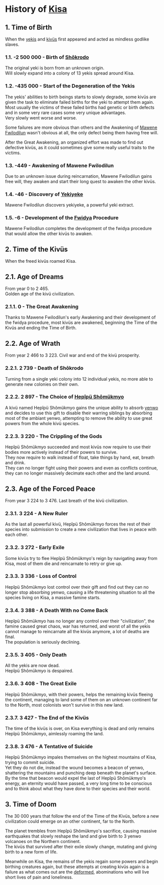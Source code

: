 
# History of [Kisa](./Kivümi%20Language/Kivümi%20Dictionary/Kisa.md)

## 1. Time of Birth

When the [yekis](./Natural%20Science/Unique%20Species/yeki.md) and [kivüs](./Natural%20Science/Unique%20Species/kivü.md) first appeared and acted as mindless godlike slaves.  

### 1.1. -2 500 000 - Birth of [Shôkrodo](./Characters/Shôkrodo.md)

The original yeki is born from an unknown origin.  
Will slowly expand into a colony of 13 yekis spread around Kisa.  

### 1.2. -435 000 - Start of the Degeneration of the Yekis

The yekis' abilities to birth beings starts to slowly degrade, some kivüs are given the task to eliminate failed births for the yeki to attempt them again.  
Most usually the victims of these failed births had genetic or birth defects and in some very rare cases some very unique advantages.  
Very slowly went worse and worse.  

Some failures are more obvious than others and the Awakening of [Mawene Fwilodilun](./Characters/Mawene%20Fwilodilun.md) wasn't obvious at all, the only defect being them having free will.  

After the Great Awakening, an organized effort was made to find out defective kivüs, as it could sometimes give some really useful traits to the victims.

### 1.3. -449 - Awakening of Mawene Fwilodilun

Due to an unknown issue during reincarnation, Mawene Fwilodilun gains free will, they awaken and start their long quest to awaken the other kivüs.

### 1.4. -46 - Discovery of [Yekiyeke](./Kivümi%20Language/Kivümi%20Dictionary/yekiyeke.md)

Mawene Fwilodilun discovers yekiyeke, a powerful yeki extract.

### 1.5. -6 - Development of the [Fwidya](./Kivümi%20Language/Kivümi%20Dictionary/fwidya.md) Procedure

Mawene Fwilodilun completes the development of the fwidya procedure that would allow the other kivüs to awaken.

## 2. Time of the Kivüs

When the freed kivüs roamed Kisa.  

## 2.1. Age of Dreams

From year 0 to 2 465.  
Golden age of the kivü civilization.

### 2.1.1. 0 - The Great Awakening

Thanks to Mawene Fwilodilun's early Awakening and their development of the fwidya procedure, most kivüs are awakened, beginning the Time of the Kivüs and ending the Time of Birth.  

## 2.2. Age of Wrath

From year 2 466 to 3 223.
Civil war and end of the kivü prosperity.

### 2.2.1. 2 739 - Death of Shôkrodo

Turning from a single yeki colony into 12 individual yekis, no more able to generate new colonies on their own.  

### 2.2.2. 2 897 - The Choice of [Hepîpü Shômükmyo](./Characters/Hepîpü%20Shômükmyo.md)

A kivü named Hepîpü Shômükmyo gains the unique ability to absorb [yenwo](./Kivümi%20Language/Kivümi%20Dictionary/yenwo.md) and decides to use this gift to disable their warring siblings by absorbing most of the ambiant yenwo, attempting to remove the ability to use great powers from the whole kivü species.  

### 2.2.3. 3 220 - The Crippling of the Gods

Hepîpü Shômükmyo succeeded and most kivüs now require to use their bodies more actively instead of their powers to survive.  
They now require to walk instead of float, take things by hand, eat, breath and drink.  
They can no longer fight using their powers and even as conflicts continue, they can no longer massively decimate each other and the land around.  

## 2.3. Age of the Forced Peace

From year 3 224 to 3 476.
Last breath of the kivü civilization.

### 2.3.1. 3 224 - A New Ruler

As the last all powerful kivü, Hepîpü Shômükmyo forces the rest of their species into submission to create a new civilization that lives in peace with each other.  

### 2.3.2. 3 272 - Early Exile

Some kivüs try to flee Hepîpü Shômükmyo's reign by navigating away from Kisa, most of them die and reincarnate to retry or give up.  

### 2.3.3. 3 336 - Loss of Control

Hepîpü Shômükmyo lost control over their gift and find out they can no longer stop absorbing yenwo, causing a life threatening situation to all the species living on Kisa, a massive famine starts.  

### 2.3.4. 3 388 - A Death With no Come Back

Hepîpü Shômükmyo has no longer any control over their "civilization", the famine caused great chaos, war has returned, and worst of all the yekis cannot manage to reincarnate all the kivüs anymore, a lot of deaths are final.  
The population is seriously declining.  

### 2.3.5. 3 405 - Only Death

All the yekis are now dead.  
Hepîpü Shômükmyo is despaired.  

### 2.3.6. 3 408 - The Great Exile

Hepîpü Shômükmyo, with their powers, helps the remaining kivüs fleeing the continent, managing to land some of them on an unknown continent far to the North, most colonists won't survive in this new land.  

### 2.3.7. 3 427 - The End of the Kivüs

The time of the kivüs is over, on Kisa everything is dead and only remains Hepîpü Shômükmyo, aimlessly roaming the land.  

### 2.3.8. 3 476 - A Tentative of Suicide

Hepîpü Shômükmyo impales themselves on the highest mountains of Kisa, trying to commit suicide.  
Yet they do not die, instead the wound becomes a beacon of yenwo, shattering the mountains and punching deep beneath the planet's surface.  
By the time that beacon would expel the last of Hepîpü Shômükmyo's energy, an eternity would have passed, a very long time to be conscious and to think about what they have done to their species and their world.

## 3. Time of Doom

The 30 000 years that follow the end of the Time of the Kivüs, before a new civilization could emerge on an other continent, far to the North.  

The planet trembles from Hepîpü Shômükmyo's sacrifice, causing massive earthquakes that slowly reshape the land and give birth to 3 yenwo volcanoes on the Northern continent.  
The kivüs that survived after their exile slowly change, mutating and giving birth to a new form of life.  

Meanwhile on Kisa, the remains of the yekis regain some powers and begin birthing creatures again, but these attempts at creating kivüs again is a failure as what comes out are the [deformed](<./Society/Factions During the Time of Doom.md#2-the-deformed>), abominations who will live short lives of pain and loneliness.